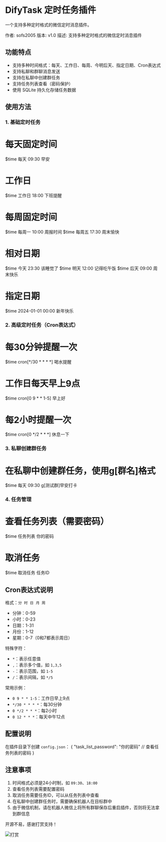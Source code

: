 # DifyTask 定时任务插件

一个支持多种定时格式的微信定时消息插件。

作者: sofs2005
版本: v1.0
描述: 支持多种定时格式的微信定时消息插件

## 功能特点
- 支持多种时间格式：每天、工作日、每周、今明后天、指定日期、Cron表达式
- 支持私聊和群聊消息发送
- 支持在私聊中创建群任务
- 支持任务列表查看（密码保护）
- 使用 SQLite 持久化存储任务数据

## 使用方法

### 1. 基础定时任务
# 每天固定时间
$time 每天 09:30 早安

# 工作日
$time 工作日 18:00 下班提醒

# 每周固定时间
$time 每周一 10:00 周报时间
$time 每周五 17:30 周末愉快

# 相对日期
$time 今天 23:30 该睡觉了
$time 明天 12:00 记得吃午饭
$time 后天 09:00 周末快乐

# 指定日期
$time 2024-01-01 00:00 新年快乐

### 2. 高级定时任务（Cron表达式）
# 每30分钟提醒一次
$time cron[*/30 * * * *] 喝水提醒

# 工作日每天早上9点
$time cron[0 9 * * 1-5] 早上好

# 每2小时提醒一次
$time cron[0 */2 * * *] 休息一下

### 3. 私聊创建群任务
# 在私聊中创建群任务，使用g[群名]格式
$time 每天 09:30 g[测试群]早安打卡

### 4. 任务管理
# 查看任务列表（需要密码）
$time 任务列表 你的密码

# 取消任务
$time 取消任务 任务ID

## Cron表达式说明
格式：`分 时 日 月 周`
- 分钟：0-59
- 小时：0-23
- 日期：1-31
- 月份：1-12
- 星期：0-7（0和7都表示周日）

特殊字符：
- `*`：表示任意值
- `,`：表示多个值，如 `1,3,5`
- `-`：表示范围，如 `1-5`
- `/`：表示间隔，如 `*/5`

常用示例：
- `0 9 * * 1-5`：工作日早上9点
- `*/30 * * * *`：每30分钟
- `0 */2 * * *`：每2小时
- `0 12 * * *`：每天中午12点

## 配置说明
在插件目录下创建 `config.json`：
{
    "task_list_password": "你的密码"  // 查看任务列表的密码
}

## 注意事项
1. 时间格式必须是24小时制，如 `09:30`、`18:00`
2. 查看任务列表需要配置密码
3. 取消任务需要任务ID，可以从任务列表中查看
4. 在私聊中创建群任务时，需要确保机器人在目标群中
5. 由于微信机制，请在机器人微信上将所有群聊保存后重启插件，否则将无法拿到群信息

开源不易，感谢打赏支持！

![打赏](https://github.com/sofs2005/difytask/blob/main/img/wx.png?raw=true)
